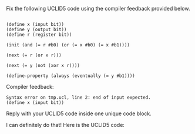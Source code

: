 
Fix the following UCLID5 code using the compiler feedback provided below.

```

(define x (input bit))
(define y (output bit))
(define r (register bit))

(init (and (= r #b0) (or (= x #b0) (= x #b1))))

(next (= r (or x r)))

(next (= y (not (xor x r))))

(define-property (always (eventually (= y #b1))))
```

Compiler feedback:

```
Syntax error on tmp.ucl, line 2: end of input expected.
(define x (input bit))

```
Reply with your UCLID5 code inside one unique code block.

I can definitely do that! Here is the UCLID5 code:
```
